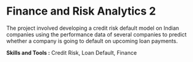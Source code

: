 # Finance and Risk Analytics 2

The project involved developing a credit risk default model on Indian companies using the performance data of several companies to predict whether a company is going to default on upcoming loan payments. 

**Skills and Tools :** Credit Risk, Loan Default, Finance
